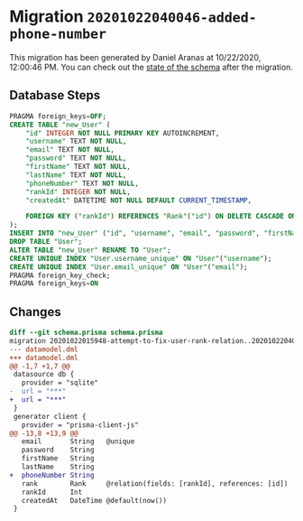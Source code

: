 # Migration `20201022040046-added-phone-number`

This migration has been generated by Daniel Aranas at 10/22/2020, 12:00:46 PM.
You can check out the [state of the schema](./schema.prisma) after the migration.

## Database Steps

```sql
PRAGMA foreign_keys=OFF;
CREATE TABLE "new_User" (
    "id" INTEGER NOT NULL PRIMARY KEY AUTOINCREMENT,
    "username" TEXT NOT NULL,
    "email" TEXT NOT NULL,
    "password" TEXT NOT NULL,
    "firstName" TEXT NOT NULL,
    "lastName" TEXT NOT NULL,
    "phoneNumber" TEXT NOT NULL,
    "rankId" INTEGER NOT NULL,
    "createdAt" DATETIME NOT NULL DEFAULT CURRENT_TIMESTAMP,

    FOREIGN KEY ("rankId") REFERENCES "Rank"("id") ON DELETE CASCADE ON UPDATE CASCADE
);
INSERT INTO "new_User" ("id", "username", "email", "password", "firstName", "lastName", "createdAt", "rankId") SELECT "id", "username", "email", "password", "firstName", "lastName", "createdAt", "rankId" FROM "User";
DROP TABLE "User";
ALTER TABLE "new_User" RENAME TO "User";
CREATE UNIQUE INDEX "User.username_unique" ON "User"("username");
CREATE UNIQUE INDEX "User.email_unique" ON "User"("email");
PRAGMA foreign_key_check;
PRAGMA foreign_keys=ON
```

## Changes

```diff
diff --git schema.prisma schema.prisma
migration 20201022015948-attempt-to-fix-user-rank-relation..20201022040046-added-phone-number
--- datamodel.dml
+++ datamodel.dml
@@ -1,7 +1,7 @@
 datasource db {
   provider = "sqlite"
-  url = "***"
+  url = "***"
 }
 generator client {
   provider = "prisma-client-js"
@@ -13,8 +13,9 @@
   email       String   @unique
   password    String
   firstName   String
   lastName    String
+  phoneNumber String
   rank        Rank     @relation(fields: [rankId], references: [id])
   rankId      Int
   createdAt   DateTime @default(now())
 }
```


